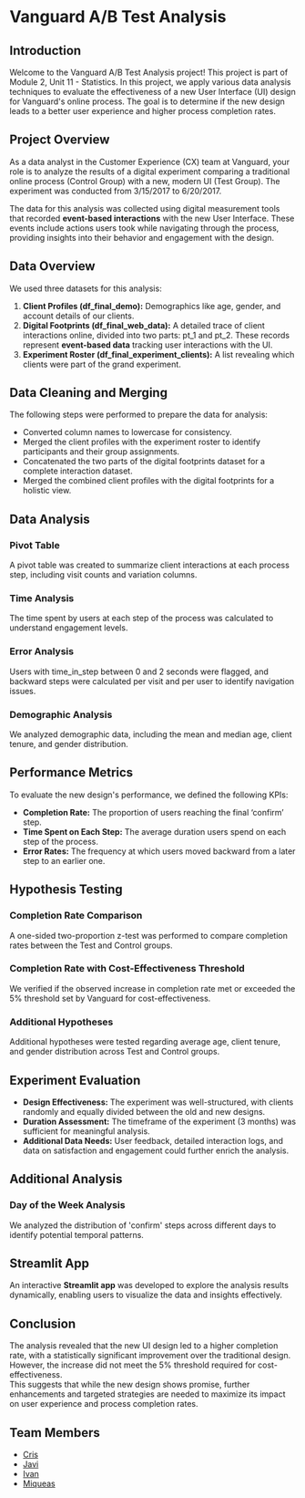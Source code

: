 # Vanguard A/B Test Analysis  

## Introduction  
Welcome to the Vanguard A/B Test Analysis project! This project is part of Module 2, Unit 11 - Statistics. In this project, we apply various data analysis techniques to evaluate the effectiveness of a new User Interface (UI) design for Vanguard's online process. The goal is to determine if the new design leads to a better user experience and higher process completion rates.  

## Project Overview  
As a data analyst in the Customer Experience (CX) team at Vanguard, your role is to analyze the results of a digital experiment comparing a traditional online process (Control Group) with a new, modern UI (Test Group). The experiment was conducted from 3/15/2017 to 6/20/2017.  

The data for this analysis was collected using digital measurement tools that recorded **event-based interactions** with the new User Interface. These events include actions users took while navigating through the process, providing insights into their behavior and engagement with the design.  

## Data Overview  
We used three datasets for this analysis:  
1. **Client Profiles (df_final_demo):** Demographics like age, gender, and account details of our clients.  
2. **Digital Footprints (df_final_web_data):** A detailed trace of client interactions online, divided into two parts: pt_1 and pt_2. These records represent **event-based data** tracking user interactions with the UI.  
3. **Experiment Roster (df_final_experiment_clients):** A list revealing which clients were part of the grand experiment.  

## Data Cleaning and Merging  
The following steps were performed to prepare the data for analysis:  
- Converted column names to lowercase for consistency.  
- Merged the client profiles with the experiment roster to identify participants and their group assignments.  
- Concatenated the two parts of the digital footprints dataset for a complete interaction dataset.  
- Merged the combined client profiles with the digital footprints for a holistic view.  

## Data Analysis  
### Pivot Table  
A pivot table was created to summarize client interactions at each process step, including visit counts and variation columns.  

### Time Analysis  
The time spent by users at each step of the process was calculated to understand engagement levels.  

### Error Analysis  
Users with time_in_step between 0 and 2 seconds were flagged, and backward steps were calculated per visit and per user to identify navigation issues.  

### Demographic Analysis  
We analyzed demographic data, including the mean and median age, client tenure, and gender distribution.  

## Performance Metrics  
To evaluate the new design's performance, we defined the following KPIs:  
- **Completion Rate:** The proportion of users reaching the final ‘confirm’ step.  
- **Time Spent on Each Step:** The average duration users spend on each step of the process.  
- **Error Rates:** The frequency at which users moved backward from a later step to an earlier one.  

## Hypothesis Testing  
### Completion Rate Comparison  
A one-sided two-proportion z-test was performed to compare completion rates between the Test and Control groups.  

### Completion Rate with Cost-Effectiveness Threshold  
We verified if the observed increase in completion rate met or exceeded the 5% threshold set by Vanguard for cost-effectiveness.  

### Additional Hypotheses  
Additional hypotheses were tested regarding average age, client tenure, and gender distribution across Test and Control groups.  

## Experiment Evaluation  
- **Design Effectiveness:** The experiment was well-structured, with clients randomly and equally divided between the old and new designs.  
- **Duration Assessment:** The timeframe of the experiment (3 months) was sufficient for meaningful analysis.  
- **Additional Data Needs:** User feedback, detailed interaction logs, and data on satisfaction and engagement could further enrich the analysis.  

## Additional Analysis  
### Day of the Week Analysis  
We analyzed the distribution of 'confirm' steps across different days to identify potential temporal patterns.  

## Streamlit App  
An interactive **Streamlit app** was developed to explore the analysis results dynamically, enabling users to visualize the data and insights effectively.  

## Conclusion  
The analysis revealed that the new UI design led to a higher completion rate, with a statistically significant improvement over the traditional design. However, the increase did not meet the 5% threshold required for cost-effectiveness.  
This suggests that while the new design shows promise, further enhancements and targeted strategies are needed to maximize its impact on user experience and process completion rates.  


## Team Members
- [Cris](https://github.com/cdeniaca)
- [Javi](https://github.com/JavierRodriguezdeCea)
- [Ivan](https://github.com/Ivannnsr)
- [Miqueas](https://github.com/miqueasmd)


